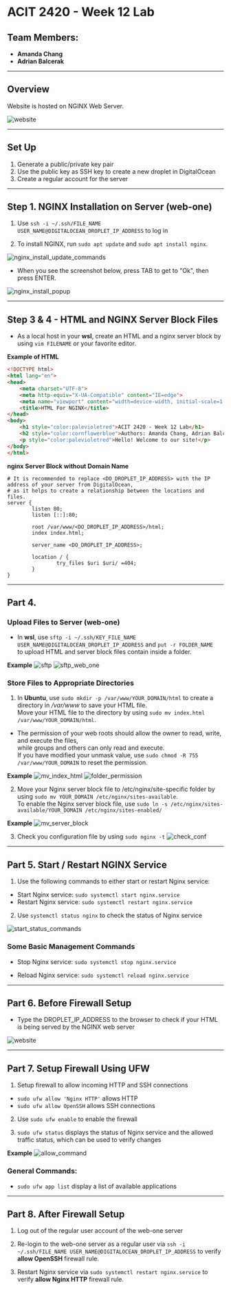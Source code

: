 # ACIT 2420 - Week 12 Lab 

## Team Members: 
* **Amanda Chang**
* **Adrian Balcerak**

---
## Overview 

Website is hosted on NGINX Web Server. 

![website](./images/HTML_for_NGINX.jpg)

---

## Set Up 

1. Generate a public/private key pair 
2. Use the public key as SSH key to create a new droplet in DigitalOcean 
3. Create a regular account for the server 

---

## Step 1. NGINX Installation on Server (web-one)

1. Use `ssh -i ~/.ssh/FILE_NAME USER_NAME@DIGITALOCEAN_DROPLET_IP_ADDRESS` to log in 

2. To install NGINX, run `sudo apt update` and `sudo apt install nginx`. 

![nginx_install_update_commands](./images/nginx_update_install.jpg)

* When you see the screenshot below, press TAB to get to "Ok", then press ENTER. 

![nginx_install_popup](./images/nginx_install_popup.jpg)

---

## Step 3 & 4 - HTML and NGINX Server Block Files 

* As a local host in your **wsl**, create an HTML and a nginx server block by using `vim FILENAME` or your favorite editor. 

**Example of HTML** 
```HTML
<!DOCTYPE html>
<html lang="en">
<head>
    <meta charset="UTF-8">
    <meta http-equiv="X-UA-Compatible" content="IE=edge">
    <meta name="viewport" content="width=device-width, initial-scale=1.0">
    <title>HTML For NGINX</title>
</head>
<body>
    <h1 style="color:palevioletred">ACIT 2420 - Week 12 Lab</h1>
    <h2 style="color:cornflowerblue">Authors: Amanda Chang, Adrian Balcerak</h2>
    <p style="color:palevioletred">Hello! Welcome to our site!</p>
</body>
</html>
```

**nginx Server Block without Domain Name**
```Shell
# It is recommended to replace <DO_DROPLET_IP_ADDRESS> with the IP address of your server from DigitalOcean, 
# as it helps to create a relationship between the locations and files. 
server {
        listen 80;
        listen [::]:80;

        root /var/www/<DO_DROPLET_IP_ADDRESS>/html;
        index index.html;

        server_name <DO_DROPLET_IP_ADDRESS>;

        location / {
                try_files $uri $uri/ =404;
        }
}
```

---

## Part 4. 

### Upload Files to Server (web-one)

* In **wsl**, use `sftp -i ~/.ssh/KEY_FILE_NAME USER_NAME@DIGITALOCEAN_DROPLET_IP_ADDRESS` and `put -r FOLDER_NAME` <br/>
to upload HTML and server block files contain inside a folder. 

**Example**
![sftp](./images/sftp_wsl.jpg)
![sftp_web_one](./images/sftp_web_one.jpg)

### Store Files to Appropriate Directories 

1. In **Ubuntu**, use `sudo mkdir -p /var/www/YOUR_DOMAIN/html` to create a directory in */var/www* to save your HTML file. <br/>
Move your HTML file to the directory by using `sudo mv index.html /var/www/YOUR_DOMAIN/html`. <br/>

* The permission of your web roots should allow the owner to read, write, and execute the files, <br/>
while groups and others can only read and execute. <br/> 
If you have modified your unmask value, use `sudo chmod -R 755 /var/www/YOUR_DOMAIN` to reset the permission. <br/>

**Example** 
![mv_index_html](./images/mv_index_html.jpg)
![folder_permission](./images/folder_permission.jpg)

2. Move your Nginx server block file to /etc/nginx/site-specific folder by using `sudo mv YOUR_DOMAIN /etc/nginx/sites-available`. <br/>
To enable the Nginx server block file, use `sudo ln -s /etc/nginx/sites-available/YOUR_DOMAIN /etc/nginx/sites-enabled/`

**Example** 
![mv_server_block](./images/mv_server_block.jpg)

3. Check you configuration file by using `sudo nginx -t` 
![check_conf](./images/check_conf.jpg)

---

## Part 5. Start / Restart NGINX Service 

1. Use the following commands to either start or restart Nginx service: 
* Start Nginx service: `sudo systemctl start nginx.service`
* Restart Nginx service: `sudo systemctl restart nginx.service`

2. Use `systemctl status nginx` to check the status of Nginx service 

![start_status_commands](./images/start_status.jpg)

### Some Basic Management Commands 

* Stop Nginx service: `sudo systemctl stop nginx.service`

* Reload Nginx service: `sudo systemctl reload nginx.service`

---

## Part 6. Before Firewall Setup 

* Type the DROPLET_IP_ADDRESS to the browser to check if your HTML is being served by the NGINX web server 

![website](./images/HTML_for_NGINX.jpg)

---

## Part 7. Setup Firewall Using UFW 

1. Setup firewall to allow incoming HTTP and SSH connections
* `sudo ufw allow 'Nginx HTTP'` allows HTTP 
* `sudo ufw allow OpenSSH` allows SSH connections 

2. Use `sudo ufw enable` to enable the firewall 

3. `sudo ufw status` displays the status of Nginx service and the allowed traffic status, which can be used to verify changes 

**Example**
![allow_command](./images/firewall_rules.jpg)

### General Commands: 

* `sudo ufw app list` display a list of available applications 

--- 

## Part 8. After Firewall Setup 

1. Log out of the regular user account of the web-one server 

2. Re-login to the web-one server as a regular user via `ssh -i ~/.ssh/FILE_NAME USER_NAME@DIGITALOCEAN_DROPLET_IP_ADDRESS` to verify **allow OpenSSH** firewall rule. 

3. Restart Nginx service via `sudo systemctl restart nginx.service` to verify **allow Nginx HTTP** firewall rule. 